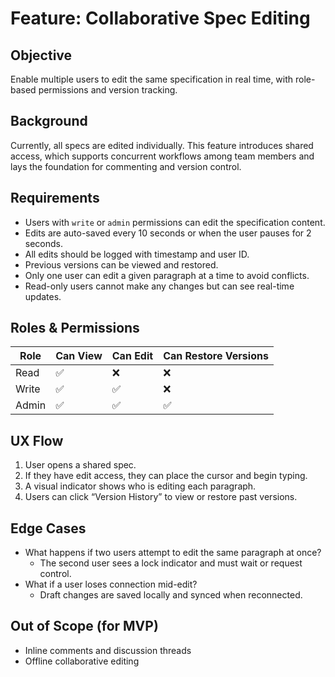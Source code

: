 # Feature: Collaborative Spec Editing

## Objective

Enable multiple users to edit the same specification in real time, with role-based permissions and version tracking.

## Background

Currently, all specs are edited individually. This feature introduces shared access, which supports concurrent workflows among team members and lays the foundation for commenting and version control.

## Requirements

- Users with `write` or `admin` permissions can edit the specification content.
- Edits are auto-saved every 10 seconds or when the user pauses for 2 seconds.
- All edits should be logged with timestamp and user ID.
- Previous versions can be viewed and restored.
- Only one user can edit a given paragraph at a time to avoid conflicts.
- Read-only users cannot make any changes but can see real-time updates.

## Roles & Permissions

| Role        | Can View | Can Edit | Can Restore Versions |
|-------------|----------|----------|-----------------------|
| Read        | ✅        | ❌        | ❌                    |
| Write       | ✅        | ✅        | ❌                    |
| Admin       | ✅        | ✅        | ✅                    |

## UX Flow

1. User opens a shared spec.
2. If they have edit access, they can place the cursor and begin typing.
3. A visual indicator shows who is editing each paragraph.
4. Users can click “Version History” to view or restore past versions.

## Edge Cases

- What happens if two users attempt to edit the same paragraph at once?
  - The second user sees a lock indicator and must wait or request control.
- What if a user loses connection mid-edit?
  - Draft changes are saved locally and synced when reconnected.

## Out of Scope (for MVP)

- Inline comments and discussion threads
- Offline collaborative editing
